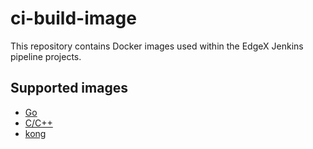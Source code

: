 # ci-build-image

This repository contains Docker images used within the EdgeX Jenkins pipeline projects.

## Supported images

- [Go](golang/Dockerfile)
- [C/C++](gcc/Dockerfile)
- [kong](kong/Dockerfile)
